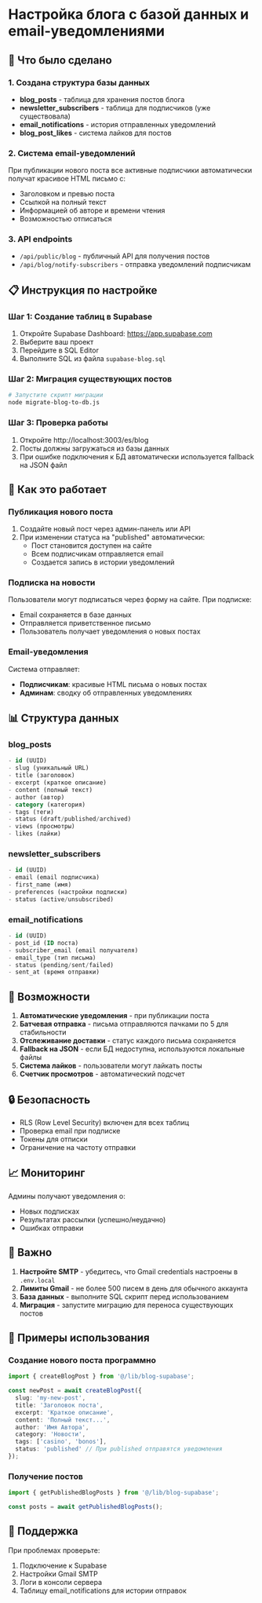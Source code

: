 # Настройка блога с базой данных и email-уведомлениями

## 🚀 Что было сделано

### 1. Создана структура базы данных
- **blog_posts** - таблица для хранения постов блога
- **newsletter_subscribers** - таблица для подписчиков (уже существовала)
- **email_notifications** - история отправленных уведомлений
- **blog_post_likes** - система лайков для постов

### 2. Система email-уведомлений
При публикации нового поста все активные подписчики автоматически получат красивое HTML письмо с:
- Заголовком и превью поста
- Ссылкой на полный текст
- Информацией об авторе и времени чтения
- Возможностью отписаться

### 3. API endpoints
- `/api/public/blog` - публичный API для получения постов
- `/api/blog/notify-subscribers` - отправка уведомлений подписчикам

## 📋 Инструкция по настройке

### Шаг 1: Создание таблиц в Supabase

1. Откройте Supabase Dashboard: https://app.supabase.com
2. Выберите ваш проект
3. Перейдите в SQL Editor
4. Выполните SQL из файла `supabase-blog.sql`

### Шаг 2: Миграция существующих постов

```bash
# Запустите скрипт миграции
node migrate-blog-to-db.js
```

### Шаг 3: Проверка работы

1. Откройте http://localhost:3003/es/blog
2. Посты должны загружаться из базы данных
3. При ошибке подключения к БД автоматически используется fallback на JSON файл

## 🔧 Как это работает

### Публикация нового поста

1. Создайте новый пост через админ-панель или API
2. При изменении статуса на "published" автоматически:
   - Пост становится доступен на сайте
   - Всем подписчикам отправляется email
   - Создается запись в истории уведомлений

### Подписка на новости

Пользователи могут подписаться через форму на сайте. При подписке:
- Email сохраняется в базе данных
- Отправляется приветственное письмо
- Пользователь получает уведомления о новых постах

### Email-уведомления

Система отправляет:
- **Подписчикам**: красивые HTML письма о новых постах
- **Админам**: сводку об отправленных уведомлениях

## 📊 Структура данных

### blog_posts
```sql
- id (UUID)
- slug (уникальный URL)
- title (заголовок)
- excerpt (краткое описание)
- content (полный текст)
- author (автор)
- category (категория)
- tags (теги)
- status (draft/published/archived)
- views (просмотры)
- likes (лайки)
```

### newsletter_subscribers
```sql
- id (UUID)
- email (email подписчика)
- first_name (имя)
- preferences (настройки подписки)
- status (active/unsubscribed)
```

### email_notifications
```sql
- id (UUID)
- post_id (ID поста)
- subscriber_email (email получателя)
- email_type (тип письма)
- status (pending/sent/failed)
- sent_at (время отправки)
```

## 🎨 Возможности

1. **Автоматические уведомления** - при публикации поста
2. **Батчевая отправка** - письма отправляются пачками по 5 для стабильности
3. **Отслеживание доставки** - статус каждого письма сохраняется
4. **Fallback на JSON** - если БД недоступна, используются локальные файлы
5. **Система лайков** - пользователи могут лайкать посты
6. **Счетчик просмотров** - автоматический подсчет

## 🔒 Безопасность

- RLS (Row Level Security) включен для всех таблиц
- Проверка email при подписке
- Токены для отписки
- Ограничение на частоту отправки

## 📈 Мониторинг

Админы получают уведомления о:
- Новых подписках
- Результатах рассылки (успешно/неудачно)
- Ошибках отправки

## 🚨 Важно

1. **Настройте SMTP** - убедитесь, что Gmail credentials настроены в `.env.local`
2. **Лимиты Gmail** - не более 500 писем в день для обычного аккаунта
3. **База данных** - выполните SQL скрипт перед использованием
4. **Миграция** - запустите миграцию для переноса существующих постов

## 📝 Примеры использования

### Создание нового поста программно

```typescript
import { createBlogPost } from '@/lib/blog-supabase';

const newPost = await createBlogPost({
  slug: 'my-new-post',
  title: 'Заголовок поста',
  excerpt: 'Краткое описание',
  content: 'Полный текст...',
  author: 'Имя Автора',
  category: 'Новости',
  tags: ['casino', 'bonos'],
  status: 'published' // При published отправятся уведомления
});
```

### Получение постов

```typescript
import { getPublishedBlogPosts } from '@/lib/blog-supabase';

const posts = await getPublishedBlogPosts();
```

## 🤝 Поддержка

При проблемах проверьте:
1. Подключение к Supabase
2. Настройки Gmail SMTP
3. Логи в консоли сервера
4. Таблицу email_notifications для истории отправок